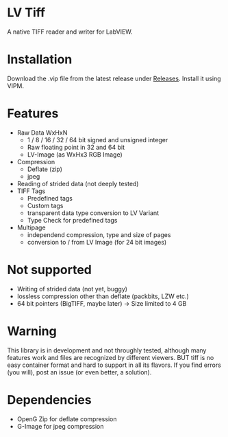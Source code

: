 # LV Tiff
 A native TIFF reader and writer for LabVIEW.
 
# Installation
Download the .vip file from the latest release under [Releases](https://github.com/kleinsimon/LV-Tiff/releases). Install it using VIPM.
 
# Features
- Raw Data WxHxN 
  - 1 / 8 / 16 / 32 / 64 bit signed and unsigned integer
  - Raw floating point in 32 and 64 bit
  - LV-Image (as WxHx3 RGB Image)
- Compression
  - Deflate (zip)
  - jpeg
- Reading of strided data (not deeply tested)
- TIFF Tags
  - Predefined tags
  - Custom tags
  - transparent data type conversion to LV Variant
  - Type Check for predefined tags
- Multipage
  - independend compression, type and size of pages
  - conversion to / from LV Image (for 24 bit images)
  
# Not supported
- Writing of strided data (not yet, buggy)
- lossless compression other than deflate (packbits, LZW etc.)
- 64 bit pointers (BigTIFF, maybe later) -> Size limited to 4 GB

# Warning
This library is in development and not throughly tested, although many features work and files are recognized by different viewers. BUT tiff is no easy container format and hard to support in all its flavors. If you find errors (you will), post an issue (or even better, a solution).
 
# Dependencies
- OpenG Zip for deflate compression 
- G-Image for jpeg compression
